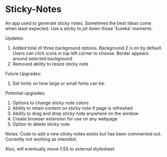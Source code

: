 # Sticky-Notes
An app used to generate sticky notes. Sometimes the best ideas come when least expected. Use a sticky to jot down those 'Eureka' moments.

Updates:
1. Added total of three background options. Background 2 is on by default. Users can click icons in top left corner to choose. Border appears around selected background
2. Removed ability to resize sticky note  

Future Upgrades:

1. Set limits on how large or small fonts can be. 

Potential upgrades:
1. Options to change sticky note colors
3. Ability to retain content on sticky note if page is refreshed
4. Ability to drag and drop sticky note anywhere on the window
5. Create browser extension for use on any webpage
6. Option to delete sticky note

Notes:
Code to add a new sticky notes exists but has been commented out. Currently not working as intended.

Also, will eventually move CSS to external stylesheet
